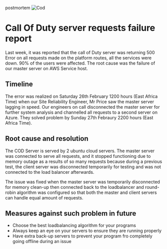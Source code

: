 postmortem
![Cod](https://media2.giphy.com/media/fwoOoDZpEpdQewQdRR/giphy.gif)

# Call Of Duty server requests failure report

Last week, it was reported that the call of Duty server was returning 500 Error on all requests made on the platform routes, all the services were down. 90% of the users were affected. The root cause was the failure of our master server on AWS Service host.

## Timeline
The error was realized on Saturday 26th February 1200 hours (East Africa Time) when our Site Reliability Engineer, Mr Price saw the master server lagging in speed. Our engineers on call disconnected the master server  for further system analysis and channelled all requests to a second server on Azure. They solved problem by Sunday 27th Febraury 2200 hours (East Africa Time).

## Root cause and resolution
The COD Server is served by 2 ubuntu cloud servers. The master server  was connected to serve all requests, and it stopped functioning due to memory outage as a results of so many requests because during a previous test, the client server  was disconnected temporarily for testing and was not connected to the load balancer afterwards.

The issue was fixed when the master server was temporarily disconnected for memory clean-up then connected back to the loadbalancer and round-robin algorithm was configured so that both the master and client servers can handle equal amount of requests.

## Measures against such problem in future
* Choose the best loadbalancing algorithm for your programs
* Always keep an eye on your servers to ensure they are running properly
* Have extra back-up servers to prevent your program fro completely going offline during an issue

